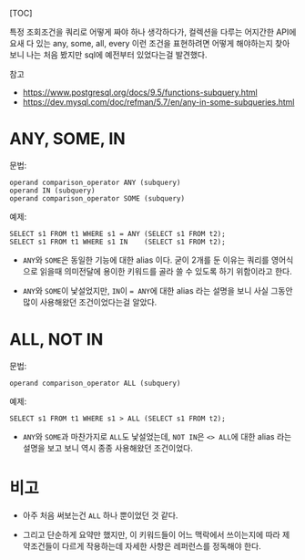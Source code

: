 [TOC]

특정 조회조건을 쿼리로 어떻게 짜야 하나 생각하다가, 컬렉션을 다루는 어지간한 API에 요새 다 있는 any, some, all, every 이런 조건을 표현하려면 어떻게 해야하는지 찾아보니 나는 처음 봤지만 sql에 예전부터 있었다는걸 발견했다.

참고
- https://www.postgresql.org/docs/9.5/functions-subquery.html
- https://dev.mysql.com/doc/refman/5.7/en/any-in-some-subqueries.html

# ANY, SOME, IN

문법:

```
operand comparison_operator ANY (subquery)
operand IN (subquery)
operand comparison_operator SOME (subquery)
```

예제:

```
SELECT s1 FROM t1 WHERE s1 = ANY (SELECT s1 FROM t2);
SELECT s1 FROM t1 WHERE s1 IN    (SELECT s1 FROM t2);
```

- `ANY`와 `SOME`은 동일한 기능에 대한 alias 이다. 굳이 2개를 둔 이유는 쿼리를 영어식으로 읽을때 의미전달에 용이한 키워드를 골라 쓸 수 있도록 하기 위함이라고 한다.

- `ANY`와 `SOME`이 낯설었지만, `IN`이 `= ANY`에 대한 alias 라는 설명을 보니 사실 그동안 많이 사용해왔던 조건이었다는걸 알았다.

# ALL, NOT IN

문법:

```
operand comparison_operator ALL (subquery)
```

예제:

```
SELECT s1 FROM t1 WHERE s1 > ALL (SELECT s1 FROM t2);
```

- `ANY`와 `SOME`과 마찬가지로 `ALL`도 낯설었는데, `NOT IN`은 `<> ALL`에 대한 alias 라는 설명을 보고 보니 역시 종종 사용해왔던 조건이었다.


# 비고



- 아주 처음 써보는건 `ALL` 하나 뿐이었던 것 같다.

- 그리고 단순하게 요약만 했지만, 이 키워드들이 어느 맥락에서 쓰이는지에 따라 제약조건들이 다르게 작용하는데 자세한 사항은 레퍼런스를 정독해야 한다.
